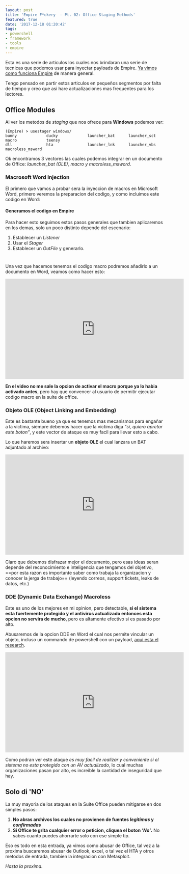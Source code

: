```yaml
---
layout: post
title: 'Empire F*ckery  — Pt. 02: Office Staging Methods'
featured: true
date: '2017-12-18 01:20:42'
tags:
- powershell
- framework
- tools
- empire
---
```


Esta es una serie de articulos los cuales nos brindaran una serie de tecnicas que podemos usar para inyectar payloads de Empire. [Ya vimos como funciona Empire](https://getroot.info/2017/08/05/empire-powershell/) de manera general.

Tengo pensado en partir estos articulos en pequeños segmentos por falta de tiempo y creo que asi hare actualizaciones mas frequentes para los lectores.

## Office Modules
Al ver los metodos de *staging* que nos ofrece para **Windows** podemos ver:
```
(Empire) > usestager windows/
bunny             ducky             launcher_bat      launcher_sct      macro             teensy            
dll               hta               launcher_lnk      launcher_vbs      macroless_msword  
```

Ok encontramos 3 vectores las cuales podemos integrar en un documento de Office: *launcher_bat (OLE), macro y macroless_msword*.

### Macrosoft Word Injection
El primero que vamos a probar sera la inyeccion de macros en Microsoft Word, primero veremos la preparacion del codigo, y como incluimos este codigo en Word:

#### Generamos el codigo en Empire
Para hacer esto seguimos estos pasos generales que tambien aplicaremos en los demas, solo un poco distinto depende del escenario:
1. Establecer un _Listener_
2. Usar el _Stager_
3. Establecer un _OutFile_ y generarlo.
# <script src="https://asciinema.org/a/nkc7pEaAU28vDrBXOPHtzk4kW.js" id="asciicast-nkc7pEaAU28vDrBXOPHtzk4kW" async></script>

Una vez que hacemos tenemos el codigo macro podremos añadirlo a un documento en Word, veamos como hacer esto:
<iframe width="560" height="315" src="https://www.youtube.com/embed/XKO2essugMU?rel=0" frameborder="0" gesture="media" allow="encrypted-media" allowfullscreen></iframe>

**En el video no me sale la opcion de activar el macro porque ya lo habia activado antes**, pero hay que convencer al usuario de permitir ejecutar codigo macro en la suite de office.

### Objeto OLE (Object Linking and Embedding)
Este es bastante bueno ya que es tenemos mas mecanismos para engañar a la victima, siempre debemos hacer que la victima diga _"sí, quiero apretar este boton"_, y este vector de ataque es muy facil para llevar esto a cabo.

Lo que haremos sera insertar un **objeto OLE** el cual lanzara un BAT adjuntado al archivo:
<iframe width="560" height="315" src="https://www.youtube.com/embed/Xs7zhW0r5sI?rel=0" frameborder="0" gesture="media" allow="encrypted-media" allowfullscreen></iframe>

Claro que debemos disfrazar mejor el documento, pero esas ideas seran depende del reconocimiento e inteligencia que tengamos del objetivo, ==por esta razon es importante saber como trabaja la organizacion y conocer la jerga de trabajo== (leyendo correos, support tickets, leaks de datos, etc.)

### DDE (Dynamic Data Exchange) Macroless
Este es uno de los mejores en mi opinion, pero detectable, **si el sistema esta fuertemente protegido y el antivirus actualizado entonces esta opcion no servira de mucho**, pero es altamente efectivo si es pasado por alto.

Abusaremos de la opcion DDE en Word el cual nos permite vincular un objeto, incluso un commando de powershell con un payload, [aqui esta el research](https://sensepost.com/blog/2016/powershell-c-sharp-and-dde-the-power-within/).

<iframe width="560" height="315" src="https://www.youtube.com/embed/UtJs3Pcb31M?rel=0" frameborder="0" gesture="media" allow="encrypted-media" allowfullscreen></iframe>

Como podran ver este ataque *es muy facil de realizar y conveniente si el sistema no esta protegido con un AV actualizado*, lo cual muchas organizaciones pasan por alto, es increible la cantidad de inseguridad que hay.

## Solo di 'NO'
La muy mayoria de los ataques en la Suite Office pueden mitigarse en dos simples pasos:
1. **No abras archivos los cuales no provienen de fuentes _legitimas_ y _confirmadas_**
2. **Si Office te grita cualquier error o peticion, cliquea el boton _'No'_.** No sabes cuanto puedes ahorrarte solo con ese simple tip.

Eso es todo en esta entrada, ya vimos como abusar de Office, tal vez a la proxima buscaremos abusar de Outlook, excel, o tal vez el HTA y otros metodos de entrada, tambien la integracion con Metasploit.

*Hasta la proxima.*